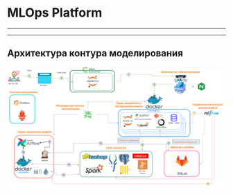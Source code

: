 # MLOps Platform
-----------

-----------
## Архитектура контура моделирования
<img src="https://github.com/MacJei/mlops_platform/blob/main/images/architecture3.PNG" width="2000">




